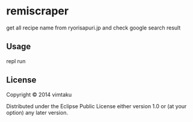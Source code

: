 # remiscraper

get all recipe name from ryorisapuri.jp and check google search result

## Usage

repl run

## License

Copyright © 2014 vimtaku

Distributed under the Eclipse Public License either version 1.0 or (at
your option) any later version.
